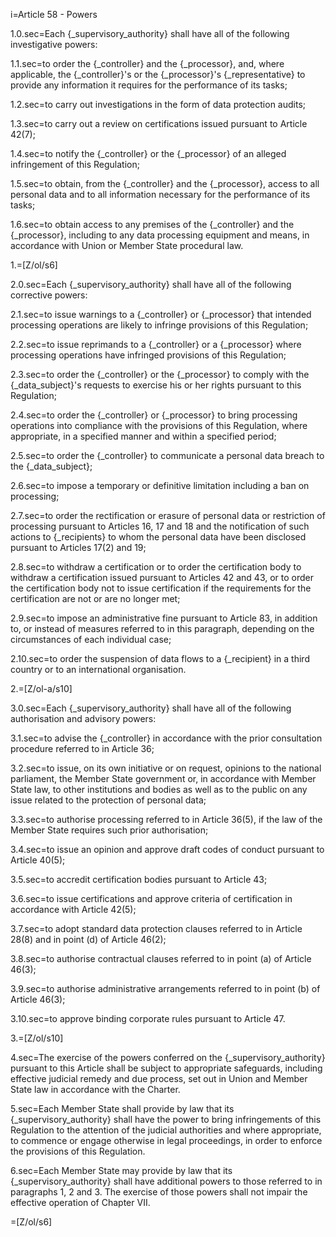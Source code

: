 i=Article 58 - Powers

1.0.sec=Each {_supervisory_authority} shall have all of the following investigative powers:

1.1.sec=to order the {_controller} and the {_processor}, and, where applicable, the {_controller}'s or the {_processor}'s {_representative} to provide any information it requires for the performance of its tasks;

1.2.sec=to carry out investigations in the form of data protection audits;

1.3.sec=to carry out a review on certifications issued pursuant to Article 42(7);

1.4.sec=to notify the {_controller} or the {_processor} of an alleged infringement of this Regulation;

1.5.sec=to obtain, from the {_controller} and the {_processor}, access to all personal data and to all information necessary for the performance of its tasks;

1.6.sec=to obtain access to any premises of the {_controller} and the {_processor}, including to any data processing equipment and means, in accordance with Union or Member State procedural law.

1.=[Z/ol/s6]

2.0.sec=Each {_supervisory_authority} shall have all of the following corrective powers:

2.1.sec=to issue warnings to a {_controller} or {_processor} that intended processing operations are likely to infringe provisions of this Regulation;

2.2.sec=to issue reprimands to a {_controller} or a {_processor} where processing operations have infringed provisions of this Regulation;

2.3.sec=to order the {_controller} or the {_processor} to comply with the {_data_subject}'s requests to exercise his or her rights pursuant to this Regulation;

2.4.sec=to order the {_controller} or {_processor} to bring processing operations into compliance with the provisions of this Regulation, where appropriate, in a specified manner and within a specified period;

2.5.sec=to order the {_controller} to communicate a personal data breach to the {_data_subject};

2.6.sec=to impose a temporary or definitive limitation including a ban on processing;

2.7.sec=to order the rectification or erasure of personal data or restriction of processing pursuant to Articles 16, 17 and 18 and the notification of such actions to {_recipients} to whom the personal data have been disclosed pursuant to Articles 17(2) and 19;

2.8.sec=to withdraw a certification or to order the certification body to withdraw a certification issued pursuant to Articles 42 and 43, or to order the certification body not to issue certification if the requirements for the certification are not or are no longer met;

2.9.sec=to impose an administrative fine pursuant to Article 83, in addition to, or instead of measures referred to in this paragraph, depending on the circumstances of each individual case;

2.10.sec=to order the suspension of data flows to a {_recipient} in a third country or to an international organisation.

2.=[Z/ol-a/s10]

3.0.sec=Each {_supervisory_authority} shall have all of the following authorisation and advisory powers:

3.1.sec=to advise the {_controller} in accordance with the prior consultation procedure referred to in Article 36;

3.2.sec=to issue, on its own initiative or on request, opinions to the national parliament, the Member State government or, in accordance with Member State law, to other institutions and bodies as well as to the public on any issue related to the protection of personal data;

3.3.sec=to authorise processing referred to in Article 36(5), if the law of the Member State requires such prior authorisation;

3.4.sec=to issue an opinion and approve draft codes of conduct pursuant to Article 40(5);

3.5.sec=to accredit certification bodies pursuant to Article 43;

3.6.sec=to issue certifications and approve criteria of certification in accordance with Article 42(5);

3.7.sec=to adopt standard data protection clauses referred to in Article 28(8) and in point (d) of Article 46(2);

3.8.sec=to authorise contractual clauses referred to in point (a) of Article 46(3);

3.9.sec=to authorise administrative arrangements referred to in point (b) of Article 46(3);

3.10.sec=to approve binding corporate rules pursuant to Article 47.

3.=[Z/ol/s10]

4.sec=The exercise of the powers conferred on the {_supervisory_authority} pursuant to this Article shall be subject to appropriate safeguards, including effective judicial remedy and due process, set out in Union and Member State law in accordance with the Charter.

5.sec=Each Member State shall provide by law that its {_supervisory_authority} shall have the power to bring infringements of this Regulation to the attention of the judicial authorities and where appropriate, to commence or engage otherwise in legal proceedings, in order to enforce the provisions of this Regulation.

6.sec=Each Member State may provide by law that its {_supervisory_authority} shall have additional powers to those referred to in paragraphs 1, 2 and 3. The exercise of those powers shall not impair the effective operation of Chapter VII.

=[Z/ol/s6]
